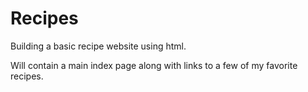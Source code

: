 # Recipes

Building a basic recipe website using html.

Will contain a main index page along with links to a few of my favorite recipes.